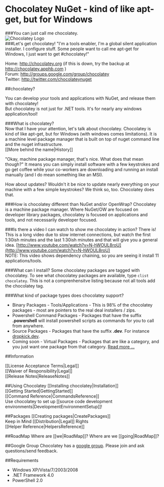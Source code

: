 # Chocolatey NuGet - kind of like apt-get, but for Windows
###You can just call me chocolatey.  
![Chocolatey Logo](wiki/images/chocolateyicon.gif "Chocolatey")  
###Let's get chocolatey!
"I'm a tools enabler, I'm a global silent application installer. I configure stuff. Some people want to call me apt-get for Windows, I just want to get #chocolatey!"  
  
Home: http://chocolatey.org (if this is down, try the backup at http://chocolatey.apphb.com )  
Forum: http://groups.google.com/group/chocolatey  
Twitter: http://twitter.com/chocolateynuget  
  
##chocolatey?

You can develop your tools and applications with NuGet, and release them with chocolatey!  
But chocolatey is not just for .NET tools. It's for nearly any windows application/tool!  

###What is chocolatey?  
Now that I have your attention, let's talk about chocolatey. Chocolatey is kind of like apt-get, but for Windows (with windows comes limitations). It is a machine level package manager that is built on top of nuget command line and the nuget infrastructure.  
[[More behind the name|History]]

"Okay, machine package manager, that's nice. What does that mean though?" It means you can simply install software with a few keystrokes and go get coffee while your co-workers are downloading and running an install manually (and I do mean something like an MSI).  
  
How about updates? Wouldn't it be nice to update nearly everything on your machine with a few simple keystrokes? We think so, too.  Chocolatey does that.  
  
###How is chocolatey different than NuGet and/or OpenWrap?
Chocolatey is a machine package manager. Where NuGet/OW are focused on developer library packages, chocolatey is focused on applications and tools, and not necessarily developer focused.
  
###Is there a video I can watch to show me chocolatey in action?
There is! This is a long video due to slow internet connections, but watch the first 1:30ish minutes and the last 1:30ish minutes and that will give you a general idea. [http://www.youtube.com/watch?v=N-hWOUL8roU](http://www.youtube.com/watch?v=N-hWOUL8roU)  
NOTE: This video shows dependency chaining, so you are seeing it install 11 applications/tools.  
  
###What can I install?
Some chocolatey packages are tagged with chocolatey. To see what chocolatey packages are available, type `clist chocolatey`. This is not a comprenhensitve listing because not all tools add the chocolatey tag.  
  
###What kind of package types does chocolatey support?
  
* Binary Packages - Tools/Applications - This is 98% of the chocolatey packages - most are pointers to the real deal installers / zips.  
* Powershell Command Packages - Packages that have the suffix **.powershell** will install powershell scripts as commands for you to call from anywhere.
* Source Packages - Packages that have the suffix **.dev**. For instance [dropkick.dev](http://nuget.org/list/packages/dropkick.dev).
* Coming soon - Virtual Packages - Packages that are like a category, and you just want one package from that category. [Read more ...](https://github.com/ferventcoder/nugetpackages/issues/30)
  
##Information
  
[[License Acceptance Terms|Legal]]  
[[Waiver of Responsibility|Legal]]  
[[Release Notes|ReleaseNotes]]

##Using Chocolatey
[[Installing chocolatey|Installation]]  
[[Getting Started|GettingStarted]]  
[[Command Reference|CommandsReference]]  
Use chocolatey to set up [[source code development environments|DevelopmentEnvironmentSetup]]!  
  
##Packages
[[Creating packages|CreatePackages]]  
Keep in Mind [[Distribution|Legal]] Rights  
[[Helper Reference|HelpersReference]]  
  
##RoadMap
Where are [[we|RoadMap]]? Where are we [[going|RoadMap]]?
  
##Google Group
Chocolatey has a [google group](http://groups.google.com/group/chocolatey). Please join and ask questions/send feedback.  

##Requirements
 * Windows XP/Vista/7/2003/2008  
 * .NET Framework 4.0  
 * PowerShell 2.0  